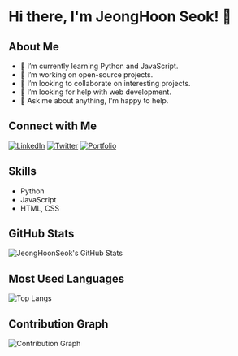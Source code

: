 # Hi there, I'm JeongHoon Seok! 👋

## About Me
- 🌱 I’m currently learning Python and JavaScript.
- 🔭 I’m working on open-source projects.
- 👯 I’m looking to collaborate on interesting projects.
- 🤔 I’m looking for help with web development.
- 💬 Ask me about anything, I'm happy to help.

## Connect with Me
[![LinkedIn](https://img.shields.io/badge/LinkedIn-0077B5?style=for-the-badge&logo=linkedin&logoColor=white)](https://www.linkedin.com/in/jeonghoonseok/)
[![Twitter](https://img.shields.io/badge/Twitter-1DA1F2?style=for-the-badge&logo=twitter&logoColor=white)](https://twitter.com/your_twitter_handle)
[![Portfolio](https://img.shields.io/badge/Portfolio-FF5722?style=for-the-badge)](https://your-portfolio-url.com/)

## Skills
- Python
- JavaScript
- HTML, CSS

## GitHub Stats
![JeongHoonSeok's GitHub Stats](https://github-readme-stats.vercel.app/api?username=JeongHoonSeok&show_icons=true&theme=radical)

## Most Used Languages
![Top Langs](https://github-readme-stats.vercel.app/api/top-langs/?username=JeongHoonSeok&layout=compact&theme=radical)

## Contribution Graph
![Contribution Graph](https://activity-graph.herokuapp.com/graph?username=JeongHoonSeok&bg_color=1F222E&color=F8D866&line=F85D7F&point=FFFFFF&hide_border=true)
